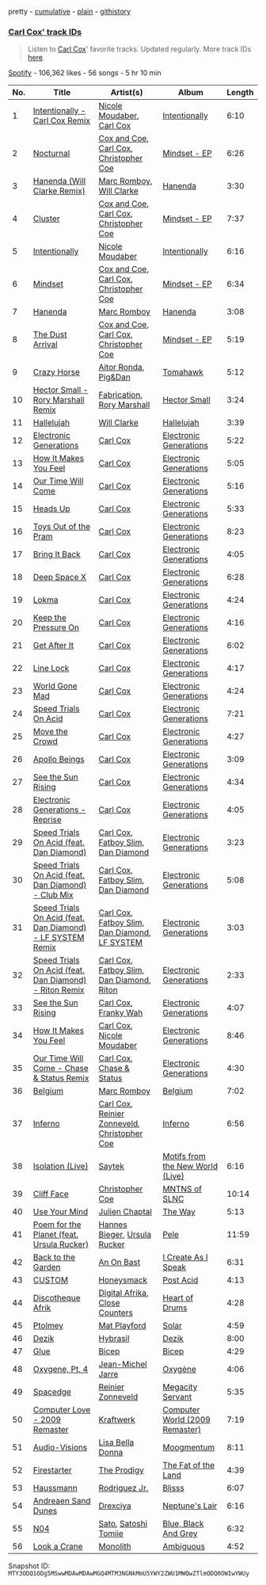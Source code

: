 pretty - [cumulative](/playlists/cumulative/37i9dQZF1DWSobRXOCtFPM.md) - [plain](/playlists/plain/37i9dQZF1DWSobRXOCtFPM) - [githistory](https://github.githistory.xyz/mackorone/spotify-playlist-archive/blob/main/playlists/plain/37i9dQZF1DWSobRXOCtFPM)

### [Carl Cox' track IDs](https://open.spotify.com/playlist/37i9dQZF1DWSobRXOCtFPM)

> Listen to  <a href="spotify:artist:19SmlbABtI4bXz864MLqOS">Carl Cox</a>' favorite tracks\. Updated regularly\. More track IDs <a href="spotify:genre:track\_id">here</a>.

[Spotify](https://open.spotify.com/user/spotify) - 106,362 likes - 56 songs - 5 hr 10 min

| No. | Title | Artist(s) | Album | Length |
|---|---|---|---|---|
| 1 | [Intentionally \- Carl Cox Remix](https://open.spotify.com/track/2CnbcGoBNtbSjgF8pYJ71Y) | [Nicole Moudaber](https://open.spotify.com/artist/7ixDtqtITfqx5lZQGh5gKe), [Carl Cox](https://open.spotify.com/artist/19SmlbABtI4bXz864MLqOS) | [Intentionally](https://open.spotify.com/album/6BZvZr6rHBJEOFABiAjqxz) | 6:10 |
| 2 | [Nocturnal](https://open.spotify.com/track/2joi4vCVTScGH1p0xCHlDC) | [Cox and Coe](https://open.spotify.com/artist/03GSrqz7SauxZR5JXQvgp7), [Carl Cox](https://open.spotify.com/artist/19SmlbABtI4bXz864MLqOS), [Christopher Coe](https://open.spotify.com/artist/3LLc5jMIE1UHX5eF2cN8rP) | [Mindset \- EP](https://open.spotify.com/album/13n18iOU6x7D1gmEupfDF4) | 6:26 |
| 3 | [Hanenda \(Will Clarke Remix\)](https://open.spotify.com/track/1htVW56DyJrH2uZMfNCw19) | [Marc Romboy](https://open.spotify.com/artist/623ecFS6T9xsx9Rb98eii5), [Will Clarke](https://open.spotify.com/artist/1OmOdgwIzub8DYPxQYbbbi) | [Hanenda](https://open.spotify.com/album/6c6wNHBXboXaj2vcURIyLa) | 3:30 |
| 4 | [Cluster](https://open.spotify.com/track/2Bjbr5y63hEVubSpfPFbik) | [Cox and Coe](https://open.spotify.com/artist/03GSrqz7SauxZR5JXQvgp7), [Carl Cox](https://open.spotify.com/artist/19SmlbABtI4bXz864MLqOS), [Christopher Coe](https://open.spotify.com/artist/3LLc5jMIE1UHX5eF2cN8rP) | [Mindset \- EP](https://open.spotify.com/album/13n18iOU6x7D1gmEupfDF4) | 7:37 |
| 5 | [Intentionally](https://open.spotify.com/track/4REuw9Oum1mUaSuzEycj4Q) | [Nicole Moudaber](https://open.spotify.com/artist/7ixDtqtITfqx5lZQGh5gKe) | [Intentionally](https://open.spotify.com/album/6BZvZr6rHBJEOFABiAjqxz) | 6:16 |
| 6 | [Mindset](https://open.spotify.com/track/4kfFq25g5GGGRw8xKC60m4) | [Cox and Coe](https://open.spotify.com/artist/03GSrqz7SauxZR5JXQvgp7), [Carl Cox](https://open.spotify.com/artist/19SmlbABtI4bXz864MLqOS), [Christopher Coe](https://open.spotify.com/artist/3LLc5jMIE1UHX5eF2cN8rP) | [Mindset \- EP](https://open.spotify.com/album/13n18iOU6x7D1gmEupfDF4) | 6:34 |
| 7 | [Hanenda](https://open.spotify.com/track/2Eiw18v2R0vACwOFgTSG0w) | [Marc Romboy](https://open.spotify.com/artist/623ecFS6T9xsx9Rb98eii5) | [Hanenda](https://open.spotify.com/album/6c6wNHBXboXaj2vcURIyLa) | 3:08 |
| 8 | [The Dust Arrival](https://open.spotify.com/track/1A4d4nfAMLGhpCQmxiE1fS) | [Cox and Coe](https://open.spotify.com/artist/03GSrqz7SauxZR5JXQvgp7), [Carl Cox](https://open.spotify.com/artist/19SmlbABtI4bXz864MLqOS), [Christopher Coe](https://open.spotify.com/artist/3LLc5jMIE1UHX5eF2cN8rP) | [Mindset \- EP](https://open.spotify.com/album/13n18iOU6x7D1gmEupfDF4) | 5:19 |
| 9 | [Crazy Horse](https://open.spotify.com/track/0ymvHKdaBgeKiLk2bHXsmf) | [Aitor Ronda](https://open.spotify.com/artist/4Q6FHEKif7t06z6NGujL2D), [Pig&Dan](https://open.spotify.com/artist/04jj7dljPI0ixtNsz2pXWK) | [Tomahawk](https://open.spotify.com/album/0CbheLrUB8byLWdFey98ju) | 5:12 |
| 10 | [Hector Small \- Rory Marshall Remix](https://open.spotify.com/track/41blw5g28HvLPJjMgStgCb) | [Fabrication](https://open.spotify.com/artist/73MDrv3SUYLE1yNOBQMlsy), [Rory Marshall](https://open.spotify.com/artist/6tS7Kh3N3ItYKa4hhy5JSE) | [Hector Small](https://open.spotify.com/album/5aPusQmJM24s53AH6nseJu) | 3:24 |
| 11 | [Hallelujah](https://open.spotify.com/track/5Mxq5cd9xreH7HbycVJG8y) | [Will Clarke](https://open.spotify.com/artist/1OmOdgwIzub8DYPxQYbbbi) | [Hallelujah](https://open.spotify.com/album/201Ljpa6Leh9SI985pENyV) | 3:39 |
| 12 | [Electronic Generations](https://open.spotify.com/track/7ydNIRPI41BfDqtQT1F4fo) | [Carl Cox](https://open.spotify.com/artist/19SmlbABtI4bXz864MLqOS) | [Electronic Generations](https://open.spotify.com/album/6tvLPBwE0Yd4VLwsTvGL3Z) | 5:22 |
| 13 | [How It Makes You Feel](https://open.spotify.com/track/2Vhmdd5w2C1ODAfuUI9vtd) | [Carl Cox](https://open.spotify.com/artist/19SmlbABtI4bXz864MLqOS) | [Electronic Generations](https://open.spotify.com/album/6tvLPBwE0Yd4VLwsTvGL3Z) | 5:05 |
| 14 | [Our Time Will Come](https://open.spotify.com/track/2FS52YmzLziihCpIv7aglt) | [Carl Cox](https://open.spotify.com/artist/19SmlbABtI4bXz864MLqOS) | [Electronic Generations](https://open.spotify.com/album/6tvLPBwE0Yd4VLwsTvGL3Z) | 5:16 |
| 15 | [Heads Up](https://open.spotify.com/track/3sx86w6WDkC66U4GQ0uyfM) | [Carl Cox](https://open.spotify.com/artist/19SmlbABtI4bXz864MLqOS) | [Electronic Generations](https://open.spotify.com/album/6tvLPBwE0Yd4VLwsTvGL3Z) | 5:33 |
| 16 | [Toys Out of the Pram](https://open.spotify.com/track/07l6ZPRhP8mtMypwUzgd0h) | [Carl Cox](https://open.spotify.com/artist/19SmlbABtI4bXz864MLqOS) | [Electronic Generations](https://open.spotify.com/album/6tvLPBwE0Yd4VLwsTvGL3Z) | 8:23 |
| 17 | [Bring It Back](https://open.spotify.com/track/4AbXMTMcXbnJ9YDYHFcDpo) | [Carl Cox](https://open.spotify.com/artist/19SmlbABtI4bXz864MLqOS) | [Electronic Generations](https://open.spotify.com/album/6tvLPBwE0Yd4VLwsTvGL3Z) | 4:05 |
| 18 | [Deep Space X](https://open.spotify.com/track/6X1c9HhslDe4ykuXb7d9vI) | [Carl Cox](https://open.spotify.com/artist/19SmlbABtI4bXz864MLqOS) | [Electronic Generations](https://open.spotify.com/album/6tvLPBwE0Yd4VLwsTvGL3Z) | 6:28 |
| 19 | [Lokma](https://open.spotify.com/track/1qTI3m6lVdukVwn0K5ZHYQ) | [Carl Cox](https://open.spotify.com/artist/19SmlbABtI4bXz864MLqOS) | [Electronic Generations](https://open.spotify.com/album/6tvLPBwE0Yd4VLwsTvGL3Z) | 4:24 |
| 20 | [Keep the Pressure On](https://open.spotify.com/track/4LPfMqurTNTpdGl7OULJvW) | [Carl Cox](https://open.spotify.com/artist/19SmlbABtI4bXz864MLqOS) | [Electronic Generations](https://open.spotify.com/album/6tvLPBwE0Yd4VLwsTvGL3Z) | 4:16 |
| 21 | [Get After It](https://open.spotify.com/track/2X4XzzpdI1eMMFPMsScPov) | [Carl Cox](https://open.spotify.com/artist/19SmlbABtI4bXz864MLqOS) | [Electronic Generations](https://open.spotify.com/album/6tvLPBwE0Yd4VLwsTvGL3Z) | 6:02 |
| 22 | [Line Lock](https://open.spotify.com/track/2F9vyt5uPi4Sy7iTDiTDqW) | [Carl Cox](https://open.spotify.com/artist/19SmlbABtI4bXz864MLqOS) | [Electronic Generations](https://open.spotify.com/album/6tvLPBwE0Yd4VLwsTvGL3Z) | 4:17 |
| 23 | [World Gone Mad](https://open.spotify.com/track/3Ssta34Ppt7LqYxxLPhQM0) | [Carl Cox](https://open.spotify.com/artist/19SmlbABtI4bXz864MLqOS) | [Electronic Generations](https://open.spotify.com/album/6tvLPBwE0Yd4VLwsTvGL3Z) | 4:24 |
| 24 | [Speed Trials On Acid](https://open.spotify.com/track/3K9v7948e5jHeuTh1AgCXA) | [Carl Cox](https://open.spotify.com/artist/19SmlbABtI4bXz864MLqOS) | [Electronic Generations](https://open.spotify.com/album/6tvLPBwE0Yd4VLwsTvGL3Z) | 7:21 |
| 25 | [Move the Crowd](https://open.spotify.com/track/2V72mABFaq9paF2N4dOWR0) | [Carl Cox](https://open.spotify.com/artist/19SmlbABtI4bXz864MLqOS) | [Electronic Generations](https://open.spotify.com/album/6tvLPBwE0Yd4VLwsTvGL3Z) | 4:27 |
| 26 | [Apollo Beings](https://open.spotify.com/track/4gUM6OzddvIOxjsW39ftDi) | [Carl Cox](https://open.spotify.com/artist/19SmlbABtI4bXz864MLqOS) | [Electronic Generations](https://open.spotify.com/album/6tvLPBwE0Yd4VLwsTvGL3Z) | 3:09 |
| 27 | [See the Sun Rising](https://open.spotify.com/track/67KFsBsLEu5lXnrmoPKm5H) | [Carl Cox](https://open.spotify.com/artist/19SmlbABtI4bXz864MLqOS) | [Electronic Generations](https://open.spotify.com/album/6tvLPBwE0Yd4VLwsTvGL3Z) | 4:34 |
| 28 | [Electronic Generations \- Reprise](https://open.spotify.com/track/5uWeAd2HOZr0mkhyHsPveW) | [Carl Cox](https://open.spotify.com/artist/19SmlbABtI4bXz864MLqOS) | [Electronic Generations](https://open.spotify.com/album/6tvLPBwE0Yd4VLwsTvGL3Z) | 4:05 |
| 29 | [Speed Trials On Acid \(feat\. Dan Diamond\)](https://open.spotify.com/track/34lHYkMsPUOH6y8Yqe8EAf) | [Carl Cox](https://open.spotify.com/artist/19SmlbABtI4bXz864MLqOS), [Fatboy Slim](https://open.spotify.com/artist/4Y7tXHSEejGu1vQ9bwDdXW), [Dan Diamond](https://open.spotify.com/artist/2MXl3PpdGGUqQNgfboIImS) | [Electronic Generations](https://open.spotify.com/album/6tvLPBwE0Yd4VLwsTvGL3Z) | 3:23 |
| 30 | [Speed Trials On Acid \(feat\. Dan Diamond\) \- Club Mix](https://open.spotify.com/track/65NRMgV3KYV8r3DNPMix5n) | [Carl Cox](https://open.spotify.com/artist/19SmlbABtI4bXz864MLqOS), [Fatboy Slim](https://open.spotify.com/artist/4Y7tXHSEejGu1vQ9bwDdXW), [Dan Diamond](https://open.spotify.com/artist/2MXl3PpdGGUqQNgfboIImS) | [Electronic Generations](https://open.spotify.com/album/6tvLPBwE0Yd4VLwsTvGL3Z) | 5:08 |
| 31 | [Speed Trials On Acid \(feat\. Dan Diamond\) \- LF SYSTEM Remix](https://open.spotify.com/track/6HXL2O0YUMTxVU0cxWjddn) | [Carl Cox](https://open.spotify.com/artist/19SmlbABtI4bXz864MLqOS), [Fatboy Slim](https://open.spotify.com/artist/4Y7tXHSEejGu1vQ9bwDdXW), [Dan Diamond](https://open.spotify.com/artist/2MXl3PpdGGUqQNgfboIImS), [LF SYSTEM](https://open.spotify.com/artist/0HxX6imltnNXJyQhu4nsiO) | [Electronic Generations](https://open.spotify.com/album/6tvLPBwE0Yd4VLwsTvGL3Z) | 3:03 |
| 32 | [Speed Trials On Acid \(feat\. Dan Diamond\) \- Riton Remix](https://open.spotify.com/track/06c4aKoC09QiAQjY0s5mbZ) | [Carl Cox](https://open.spotify.com/artist/19SmlbABtI4bXz864MLqOS), [Fatboy Slim](https://open.spotify.com/artist/4Y7tXHSEejGu1vQ9bwDdXW), [Dan Diamond](https://open.spotify.com/artist/2MXl3PpdGGUqQNgfboIImS), [Riton](https://open.spotify.com/artist/7i9j813KFoSBMldGqlh2Z1) | [Electronic Generations](https://open.spotify.com/album/6tvLPBwE0Yd4VLwsTvGL3Z) | 2:33 |
| 33 | [See the Sun Rising](https://open.spotify.com/track/00uBELqDhFoO4yDvkOdORg) | [Carl Cox](https://open.spotify.com/artist/19SmlbABtI4bXz864MLqOS), [Franky Wah](https://open.spotify.com/artist/3IG3Ub4ra8AuSxCFDVkVco) | [Electronic Generations](https://open.spotify.com/album/6tvLPBwE0Yd4VLwsTvGL3Z) | 4:07 |
| 34 | [How It Makes You Feel](https://open.spotify.com/track/46g53zC3XpVrDdBQ6eLjHY) | [Carl Cox](https://open.spotify.com/artist/19SmlbABtI4bXz864MLqOS), [Nicole Moudaber](https://open.spotify.com/artist/7ixDtqtITfqx5lZQGh5gKe) | [Electronic Generations](https://open.spotify.com/album/6tvLPBwE0Yd4VLwsTvGL3Z) | 8:46 |
| 35 | [Our Time Will Come \- Chase & Status Remix](https://open.spotify.com/track/6osE286C3Z5dpzF655xEsG) | [Carl Cox](https://open.spotify.com/artist/19SmlbABtI4bXz864MLqOS), [Chase & Status](https://open.spotify.com/artist/3jNkaOXasoc7RsxdchvEVq) | [Electronic Generations](https://open.spotify.com/album/6tvLPBwE0Yd4VLwsTvGL3Z) | 4:30 |
| 36 | [Belgium](https://open.spotify.com/track/1mecAHTzBVDduXdtq9CYab) | [Marc Romboy](https://open.spotify.com/artist/623ecFS6T9xsx9Rb98eii5) | [Belgium](https://open.spotify.com/album/6M5sIfdTxwbHDyy8Dg4Ss7) | 7:02 |
| 37 | [Inferno](https://open.spotify.com/track/5TLCWDk3OqCe9mTPEJFbgU) | [Carl Cox](https://open.spotify.com/artist/19SmlbABtI4bXz864MLqOS), [Reinier Zonneveld](https://open.spotify.com/artist/21A7bhIL1m6CNZn8y57PIZ), [Christopher Coe](https://open.spotify.com/artist/3LLc5jMIE1UHX5eF2cN8rP) | [Inferno](https://open.spotify.com/album/16N2y3KI0P2lL7iFo45WjD) | 6:56 |
| 38 | [Isolation \(Live\)](https://open.spotify.com/track/3UPAw0MXAvzPzqgUg718jQ) | [Saytek](https://open.spotify.com/artist/51c1s2fN5DVKxQJ0mMhSHD) | [Motifs from the New World \(Live\)](https://open.spotify.com/album/4V2SND3rpgLoEKFMVPW3uz) | 6:16 |
| 39 | [Cliff Face](https://open.spotify.com/track/4bJpuqoZ6WsKhFDwQkrPfv) | [Christopher Coe](https://open.spotify.com/artist/3LLc5jMIE1UHX5eF2cN8rP) | [MNTNS of SLNC](https://open.spotify.com/album/2lqCAVOaxGA3TI64lLXc2Y) | 10:14 |
| 40 | [Use Your Mind](https://open.spotify.com/track/02DMCErdOQP6H02wGacsT0) | [Julien Chaptal](https://open.spotify.com/artist/6BLHSrc2ISmwPtMiJRIim2) | [The Way](https://open.spotify.com/album/090fBvc8eF3ymtSao0O64E) | 5:13 |
| 41 | [Poem for the Planet \(feat\. Ursula Rucker\)](https://open.spotify.com/track/6jsEDcynmoH5TtNf8JdH2f) | [Hannes Bieger](https://open.spotify.com/artist/3t6NA1aXgEgmkhKGf2bsP9), [Ursula Rucker](https://open.spotify.com/artist/3HVMTISidSkv0TNur6fmkj) | [Pele](https://open.spotify.com/album/2EEd9SBF36mJwAYJdSInKn) | 11:59 |
| 42 | [Back to the Garden](https://open.spotify.com/track/0Ha6gINRsYijR1CIAF0ZwY) | [An On Bast](https://open.spotify.com/artist/4qIHzBkWUueYNuEl3xCDHs) | [I Create As I Speak](https://open.spotify.com/album/0N40Dbn6SAlgRwfT7eqGoa) | 6:31 |
| 43 | [CUSTOM](https://open.spotify.com/track/0bAROQSNWctFBUfUJULzFh) | [Honeysmack](https://open.spotify.com/artist/20KZSgLQuLYmEtKsR0TwqY) | [Post Acid](https://open.spotify.com/album/4EyLOQZyYgJ4VawL5Ek8wB) | 4:13 |
| 44 | [Discotheque Afrik](https://open.spotify.com/track/5V71b7GDy4NkxhxY5ZSVtw) | [Digital Afrika](https://open.spotify.com/artist/2FtoiNNAAX9Xd2UJwQ9Esw), [Close Counters](https://open.spotify.com/artist/1b94FVTCNMq9gU78ByW6iY) | [Heart of Drums](https://open.spotify.com/album/314HpjwXNX753jrKjvsh7Q) | 4:28 |
| 45 | [Ptolmey](https://open.spotify.com/track/19pDP6VcqQWNaILzyRtyjc) | [Mat Playford](https://open.spotify.com/artist/5hNs2vvPOq8U24ZsZzS7es) | [Solar](https://open.spotify.com/album/7ymTHkrWxZPXaVuZGfz75e) | 4:59 |
| 46 | [Dezik](https://open.spotify.com/track/4EYdmINOLytaTYKPcpxINd) | [Hybrasil](https://open.spotify.com/artist/5CA28dVSclgwdKigfNDWtI) | [Dezik](https://open.spotify.com/album/1FMyFHlhhZ4UOXuomY9ZKO) | 8:00 |
| 47 | [Glue](https://open.spotify.com/track/2aJDlirz6v2a4HREki98cP) | [Bicep](https://open.spotify.com/artist/73A3bLnfnz5BoQjb4gNCga) | [Bicep](https://open.spotify.com/album/4psDRFbIlUM1KUb1omccXo) | 4:29 |
| 48 | [Oxygene, Pt\. 4](https://open.spotify.com/track/0Tt2jli0yAD1MKSTb5MvS2) | [Jean\-Michel Jarre](https://open.spotify.com/artist/5MhLmv7GgyjbxGqiIGasvT) | [Oxygène](https://open.spotify.com/album/3e7TxckusgnC1AYnAqbl2z) | 4:06 |
| 49 | [Spacedge](https://open.spotify.com/track/7x4kpMBZ4vfxxO4QBOrB9s) | [Reinier Zonneveld](https://open.spotify.com/artist/21A7bhIL1m6CNZn8y57PIZ) | [Megacity Servant](https://open.spotify.com/album/3giZg1sOZTe503fZQiTgnO) | 5:35 |
| 50 | [Computer Love \- 2009 Remaster](https://open.spotify.com/track/7CZdd0S4WTktuiiARS8pY4) | [Kraftwerk](https://open.spotify.com/artist/0dmPX6ovclgOy8WWJaFEUU) | [Computer World \(2009 Remaster\)](https://open.spotify.com/album/07BPkQfT4B5xjDwjCxRiN2) | 7:19 |
| 51 | [Audio\-Visions](https://open.spotify.com/track/25wBSAUoiHH3t1iI7JUREg) | [Lisa Bella Donna](https://open.spotify.com/artist/52qwHHV2X0QtcBca2deSi5) | [Moogmentum](https://open.spotify.com/album/2pnvkYVuAbAJyNCV82rKLh) | 8:11 |
| 52 | [Firestarter](https://open.spotify.com/track/1auX4gkGe7hbrOH0BXdpV4) | [The Prodigy](https://open.spotify.com/artist/4k1ELeJKT1ISyDv8JivPpB) | [The Fat of the Land](https://open.spotify.com/album/2qivROlvQ8BcUKTaCA7dL2) | 4:39 |
| 53 | [Haussmann](https://open.spotify.com/track/596elTqaHG7KOurz4fNmdQ) | [Rodriguez Jr.](https://open.spotify.com/artist/6Th7POyVfZgiHJQ64ddV5Y) | [Blisss](https://open.spotify.com/album/67QO6UzoSlFcsPTuQR0FCJ) | 6:07 |
| 54 | [Andreaen Sand Dunes](https://open.spotify.com/track/5vcCF1Q328JhaZj4MS6XqO) | [Drexciya](https://open.spotify.com/artist/3KcV1kKG7Y0Gq7xPAGVjkZ) | [Neptune's Lair](https://open.spotify.com/album/7bBx5uPv2YgRIAFyXBWhEV) | 6:16 |
| 55 | [N04](https://open.spotify.com/track/4eRRD7IAgepERtb9lg3RbH) | [Sato](https://open.spotify.com/artist/5OKlzH3DGCKLZoYwRiRTRD), [Satoshi Tomiie](https://open.spotify.com/artist/3TrAOZvW0MzZeKZRFnU7Ul) | [Blue, Black And Grey](https://open.spotify.com/album/08yr2guH6hVzoWT49bQ5d9) | 6:32 |
| 56 | [Look a Crane](https://open.spotify.com/track/1OxOJ7qB9rT0TIhtyj8XmP) | [Monolith](https://open.spotify.com/artist/1lAiqmElW2YfeYVQbKWrBI) | [Ambiguous](https://open.spotify.com/album/2ePRLHdJNV5R7N0vKirbmD) | 4:52 |

Snapshot ID: `MTY3ODQ1ODg5MSwwMDAwMDAwMGQ4MTM3NGNkMmU5YWY2ZWU1MWQwZTlmODQ0OWIwYWUy`
